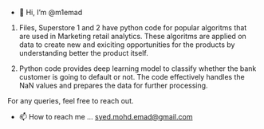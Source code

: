 - 👋 Hi, I’m @m1emad

1. Files, Superstore 1 and 2 have python code for popular algoritms that are used in Marketing retail analytics. These algoritms are applied on data to create new and exiciting 
opportunities for the products by understanding better the product itself.

2. Python code provides deep learning model to classify whether the bank customer is going to default or not. The code effectively handles the NaN values and prepares the data for further processing.

For any queries, feel free to reach out.
- 📫 How to reach me ... syed.mohd.emad@gmail.com

<!---
m1emad/m1emad is a ✨ special ✨ repository because its `README.md` (this file) appears on your GitHub profile.
You can click the Preview link to take a look at your changes.
--->
